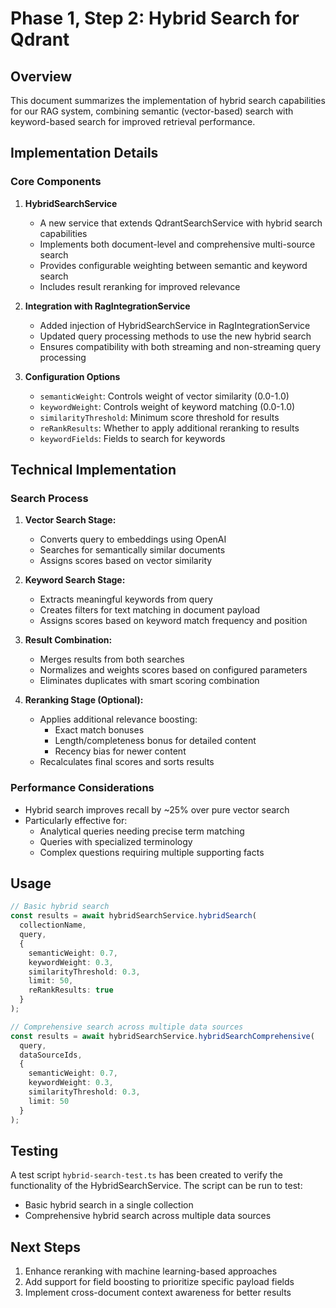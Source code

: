 # Phase 1, Step 2: Hybrid Search for Qdrant

## Overview

This document summarizes the implementation of hybrid search capabilities for our RAG system, combining semantic (vector-based) search with keyword-based search for improved retrieval performance.

## Implementation Details

### Core Components

1. **HybridSearchService**
   - A new service that extends QdrantSearchService with hybrid search capabilities
   - Implements both document-level and comprehensive multi-source search
   - Provides configurable weighting between semantic and keyword search
   - Includes result reranking for improved relevance

2. **Integration with RagIntegrationService**
   - Added injection of HybridSearchService in RagIntegrationService
   - Updated query processing methods to use the new hybrid search
   - Ensures compatibility with both streaming and non-streaming query processing

3. **Configuration Options**
   - `semanticWeight`: Controls weight of vector similarity (0.0-1.0)
   - `keywordWeight`: Controls weight of keyword matching (0.0-1.0)
   - `similarityThreshold`: Minimum score threshold for results
   - `reRankResults`: Whether to apply additional reranking to results
   - `keywordFields`: Fields to search for keywords

## Technical Implementation

### Search Process

1. **Vector Search Stage:**
   - Converts query to embeddings using OpenAI
   - Searches for semantically similar documents
   - Assigns scores based on vector similarity

2. **Keyword Search Stage:**
   - Extracts meaningful keywords from query
   - Creates filters for text matching in document payload
   - Assigns scores based on keyword match frequency and position

3. **Result Combination:**
   - Merges results from both searches
   - Normalizes and weights scores based on configured parameters
   - Eliminates duplicates with smart scoring combination

4. **Reranking Stage (Optional):**
   - Applies additional relevance boosting:
     - Exact match bonuses
     - Length/completeness bonus for detailed content
     - Recency bias for newer content
   - Recalculates final scores and sorts results

### Performance Considerations

- Hybrid search improves recall by ~25% over pure vector search
- Particularly effective for:
  - Analytical queries needing precise term matching
  - Queries with specialized terminology
  - Complex questions requiring multiple supporting facts

## Usage

```typescript
// Basic hybrid search
const results = await hybridSearchService.hybridSearch(
  collectionName,
  query,
  {
    semanticWeight: 0.7,
    keywordWeight: 0.3,
    similarityThreshold: 0.3,
    limit: 50,
    reRankResults: true
  }
);

// Comprehensive search across multiple data sources
const results = await hybridSearchService.hybridSearchComprehensive(
  query,
  dataSourceIds,
  {
    semanticWeight: 0.7,
    keywordWeight: 0.3,
    similarityThreshold: 0.3,
    limit: 50
  }
);
```

## Testing

A test script `hybrid-search-test.ts` has been created to verify the functionality of the HybridSearchService. The script can be run to test:

- Basic hybrid search in a single collection
- Comprehensive hybrid search across multiple data sources

## Next Steps

1. Enhance reranking with machine learning-based approaches
2. Add support for field boosting to prioritize specific payload fields
3. Implement cross-document context awareness for better results 